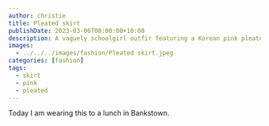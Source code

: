 ```yaml
---
author: christie
title: Pleated skirt
publishDate: 2023-03-06T08:00:00+10:00
description: A vaguely schoolgirl outfir featuring a Korean pink pleated skirt.
images:
  - ../../../images/fashion/Pleated skirt.jpeg
categories: [fashion]
tags:
  - skirt
  - pink
  - pleated
---
```

Today I am wearing this to a lunch in Bankstown.
